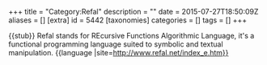 +++
title = "Category:Refal"
description = ""
date = 2015-07-27T18:50:09Z
aliases = []
[extra]
id = 5442
[taxonomies]
categories = []
tags = []
+++

{{stub}}
Refal stands for REcursive Functions Algorithmic Language, it's a functional programming language suited to symbolic and textual manipulation.
{{language
|site=http://www.refal.net/index_e.htm}}
